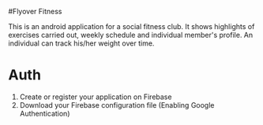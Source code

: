 #Flyover Fitness

This is an android application for a social fitness club. It shows highlights of exercises carried out, weekly schedule and individual member's profile.
An individual can track his/her weight over time.

# Auth
1. Create or register your application on Firebase
2. Download your Firebase configuration file (Enabling Google Authentication)
